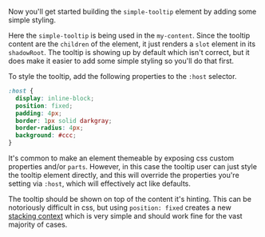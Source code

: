 Now you'll get started building the `simple-tooltip` element by adding some
simple styling.

Here the `simple-tooltip` is being used in the `my-content`. Since the tooltip
content are the `children` of the element, it just renders a `slot` element
in its `shadowRoot`. The tooltip is showing up by default which isn't correct,
but it does make it easier to add some simple styling so you'll do that first.

To style the tooltip, add the following properties to the `:host` selector.

```css
:host {
  display: inline-block;
  position: fixed;
  padding: 4px;
  border: 1px solid darkgray;
  border-radius: 4px;
  background: #ccc;
}
```

It's common to make an element themeable by exposing css custom properties
and/or `parts`. However, in this case the tooltip user can just style the
tooltip element directly, and this will override the properties you're setting
via `:host`, which will effectively act like defaults.

The tooltip should be shown on top of the content it's hinting. This can
be notoriously difficult in css, but using `position: fixed`
creates a new [stacking context](https://developer.mozilla.org/en-US/docs/Web/CSS/CSS_Positioning/Understanding_z_index/The_stacking_context)
which is very simple and should work fine for the vast
majority of cases.
